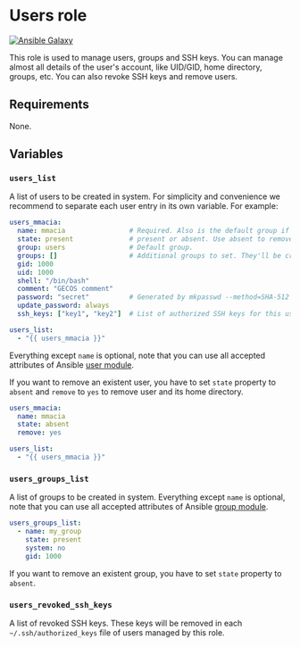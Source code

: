 # Users role

  [![Ansible Galaxy](http://img.shields.io/badge/ansible--galaxy-users-blue.svg)](https://galaxy.ansible.com/list#/roles/6512)

  This role is used to manage users, groups and SSH keys. You can manage almost all details of the user's account, like
  UID/GID, home directory, groups, etc. You can also revoke SSH keys and remove users.

## Requirements

  None.

## Variables

### `users_list`

  A list of users to be created in system. For simplicity and convenience we recommend to separate each user entry in
  its own variable. For example:

  ```yaml
  users_mmacia:
    name: mmacia                # Required. Also is the default group if not set.
    state: present              # present or absent. Use absent to remove the user.
    group: users                # Default group.
    groups: []                  # Additional groups to set. They'll be created beforehand if not exists.
    gid: 1000
    uid: 1000
    shell: "/bin/bash"
    comment: "GECOS comment"
    password: "secret"          # Generated by mkpasswd --method=SHA-512
    update_password: always
    ssh_keys: ["key1", "key2"]  # List of authorized SSH keys for this user

  users_list:
    - "{{ users_mmacia }}"
  ```

  Everything except `name` is optional, note that you can use all accepted attributes of Ansible
  [user module](http://docs.ansible.com/ansible/user_module.html).

  If you want to remove an existent user, you have to set `state` property to `absent` and `remove` to `yes` to remove
  user and its home directory.

  ```yaml
  users_mmacia:
    name: mmacia
    state: absent
    remove: yes

  users_list:
    - "{{ users_mmacia }}"
  ```

### `users_groups_list`

  A list of groups to be created in system. Everything except `name` is optional, note that you can use all accepted
  attributes of Ansible [group module](http://docs.ansible.com/ansible/group_module.html).

  ```yaml
  users_groups_list:
    - name: my_group
      state: present
      system: no
      gid: 1000
  ```

  If you want to remove an existent group, you have to set `state` property to `absent`.

### `users_revoked_ssh_keys`

  A list of revoked SSH keys. These keys will be removed in each `~/.ssh/authorized_keys` file of users managed by this
  role.

